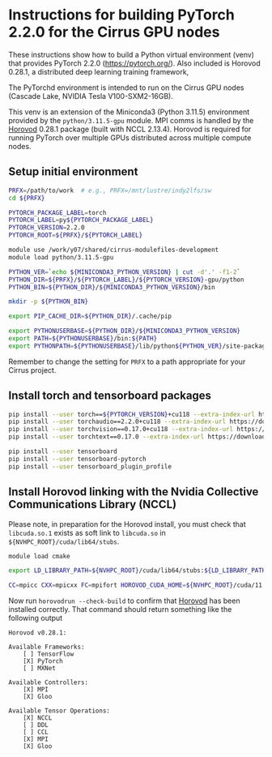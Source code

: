 Instructions for building PyTorch 2.2.0 for the Cirrus GPU nodes
================================================================

These instructions show how to build a Python virtual environment (venv) that provides PyTorch 2.2.0 (https://pytorch.org/).
Also included is Horovod 0.28.1, a distributed deep learning training framework,

The PyTorchd environment is intended to run on the Cirrus GPU nodes (Cascade Lake, NVIDIA Tesla V100-SXM2-16GB).

This venv is an extension of the Miniconda3 (Python 3.11.5) environment provided by the `python/3.11.5-gpu` module.
MPI comms is handled by the [Horovod](https://horovod.readthedocs.io/en/stable/index.html) 0.28.1 package (built with NCCL 2.13.4).
Horovod is required for running PyTorch over multiple GPUs distributed across multiple compute nodes.


Setup initial environment
-------------------------

```bash
PRFX=/path/to/work  # e.g., PRFX=/mnt/lustre/indy2lfs/sw
cd ${PRFX}

PYTORCH_PACKAGE_LABEL=torch
PYTORCH_LABEL=py${PYTORCH_PACKAGE_LABEL}
PYTORCH_VERSION=2.2.0
PYTORCH_ROOT=${PRFX}/${PYTORCH_LABEL}

module use /work/y07/shared/cirrus-modulefiles-development
module load python/3.11.5-gpu

PYTHON_VER=`echo ${MINICONDA3_PYTHON_VERSION} | cut -d'.' -f1-2`
PYTHON_DIR=${PRFX}/${PYTORCH_LABEL}/${PYTORCH_VERSION}-gpu/python
PYTHON_BIN=${PYTHON_DIR}/${MINICONDA3_PYTHON_VERSION}/bin

mkdir -p ${PYTHON_BIN}

export PIP_CACHE_DIR=${PYTHON_DIR}/.cache/pip

export PYTHONUSERBASE=${PYTHON_DIR}/${MINICONDA3_PYTHON_VERSION}
export PATH=${PYTHONUSERBASE}/bin:${PATH}
export PYTHONPATH=${PYTHONUSERBASE}/lib/python${PYTHON_VER}/site-packages:${PYTHONPATH}
```

Remember to change the setting for `PRFX` to a path appropriate for your Cirrus project.


Install torch and tensorboard packages
--------------------------------------

```bash
pip install --user torch==${PYTORCH_VERSION}+cu118 --extra-index-url https://download.pytorch.org/whl/cu118
pip install --user torchaudio==2.2.0+cu118 --extra-index-url https://download.pytorch.org/whl/cu118
pip install --user torchvision==0.17.0+cu118 --extra-index-url https://download.pytorch.org/whl/cu118
pip install --user torchtext==0.17.0 --extra-index-url https://download.pytorch.org/whl/cu118

pip install --user tensorboard
pip install --user tensorboard-pytorch
pip install --user tensorboard_plugin_profile
```


Install Horovod linking with the Nvidia Collective Communications Library (NCCL)
--------------------------------------------------------------------------------

Please note, in preparation for the Horovod install, you must check that `libcuda.so.1`
exists as soft link to `libcuda.so` in `${NVHPC_ROOT}/cuda/lib64/stubs`.

```bash
module load cmake

export LD_LIBRARY_PATH=${NVHPC_ROOT}/cuda/lib64/stubs:${LD_LIBRARY_PATH}

CC=mpicc CXX=mpicxx FC=mpifort HOROVOD_CUDA_HOME=${NVHPC_ROOT}/cuda/11.8 HOROVOD_NCCL_HOME=${NVHPC_ROOT}/comm_libs/nccl HOROVOD_GPU=CUDA HOROVOD_BUILD_CUDA_CC_LIST=70 HOROVOD_CPU_OPERATIONS=MPI HOROVOD_GPU_OPERATIONS=NCCL HOROVOD_WITH_MPI=1 HOROVOD_WITH_TENSORFLOW=0 HOROVOD_WITH_PYTORCH=1 HOROVOD_WITH_MXNET=0 CUDA_PATH=${NVHPC_ROOT}/cuda/11.8 pip install --user --no-cache-dir git+https://github.com/thomas-bouvier/horovod.git@compile-cpp17
```

Now run `horovodrun --check-build` to confirm that [Horovod](https://horovod.readthedocs.io/en/stable/index.html) has been installed
correctly. That command should return something like the following output

```
Horovod v0.28.1:

Available Frameworks:
    [ ] TensorFlow
    [X] PyTorch
    [ ] MXNet

Available Controllers:
    [X] MPI
    [X] Gloo

Available Tensor Operations:
    [X] NCCL
    [ ] DDL
    [ ] CCL
    [X] MPI
    [X] Gloo 
```
